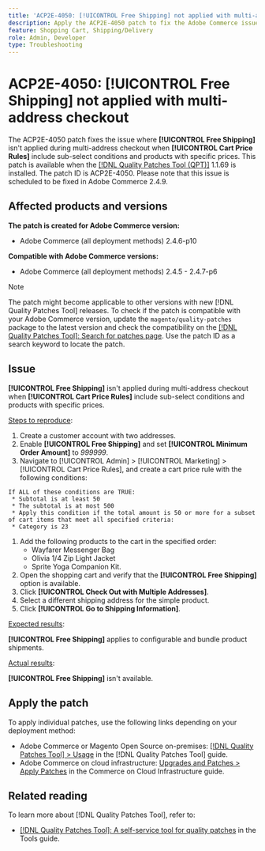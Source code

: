 ```yaml
---
title: 'ACP2E-4050: [!UICONTROL Free Shipping] not applied with multi-address checkout'
description: Apply the ACP2E-4050 patch to fix the Adobe Commerce issue where [!UICONTROL Free Shipping] isn't applied during multi-address checkout when [!UICONTROL Cart Price Rules] include sub-select conditions and products with specific prices.
feature: Shopping Cart, Shipping/Delivery
role: Admin, Developer
type: Troubleshooting 
---
```


# ACP2E-4050: **[!UICONTROL Free Shipping]** not applied with multi-address checkout

The ACP2E-4050 patch fixes the issue where **[!UICONTROL Free Shipping]** isn't applied during multi-address checkout when **[!UICONTROL Cart Price Rules]** include sub-select conditions and products with specific prices. This patch is available when the [[!DNL Quality Patches Tool (QPT)]](/help/tools/quality-patches-tool/quality-patches-tool-to-self-serve-quality-patches.md) 1.1.69 is installed. The patch ID is ACP2E-4050. Please note that this issue is scheduled to be fixed in Adobe Commerce 2.4.9.

## Affected products and versions

**The patch is created for Adobe Commerce version:**

* Adobe Commerce (all deployment methods) 2.4.6-p10

**Compatible with Adobe Commerce versions:**

* Adobe Commerce (all deployment methods) 2.4.5 - 2.4.7-p6

>[!NOTE]
>
>The patch might become applicable to other versions with new [!DNL Quality Patches Tool] releases. To check if the patch is compatible with your Adobe Commerce version, update the `magento/quality-patches` package to the latest version and check the compatibility on the [[!DNL Quality Patches Tool]: Search for patches page](https://experienceleague.adobe.com/tools/commerce-quality-patches/index.html). Use the patch ID as a search keyword to locate the patch.

## Issue

**[!UICONTROL Free Shipping]** isn't applied during multi-address checkout when **[!UICONTROL Cart Price Rules]** include sub-select conditions and products with specific prices.

<u>Steps to reproduce</u>:

1. Create a customer account with two addresses.
1. Enable **[!UICONTROL Free Shipping]** and set **[!UICONTROL Minimum Order Amount]** to *999999*.
1. Navigate to [!UICONTROL Admin] > [!UICONTROL Marketing] > [!UICONTROL Cart Price Rules], and create a cart price rule with the following conditions:

  ```
  If ALL of these conditions are TRUE:
   * Subtotal is at least 50
   * The subtotal is at most 500
   * Apply this condition if the total amount is 50 or more for a subset of cart items that meet all specified criteria:
   * Category is 23
  ```

1. Add the following products to the cart in the specified order: 
    * Wayfarer Messenger Bag
    * Olivia 1/4 Zip Light Jacket
    * Sprite Yoga Companion Kit.
1. Open the shopping cart and verify that the **[!UICONTROL Free Shipping]** option is available.
1. Click **[!UICONTROL Check Out with Multiple Addresses]**.
1. Select a different shipping address for the simple product.
1. Click **[!UICONTROL Go to Shipping Information]**.

<u>Expected results</u>:

**[!UICONTROL Free Shipping]** applies to configurable and bundle product shipments.

<u>Actual results</u>:

**[!UICONTROL Free Shipping]** isn't available.

## Apply the patch

To apply individual patches, use the following links depending on your deployment method:

* Adobe Commerce or Magento Open Source on-premises: [[!DNL Quality Patches Tool] > Usage](/help/tools/quality-patches-tool/usage.md) in the [!DNL Quality Patches Tool] guide.
* Adobe Commerce on cloud infrastructure: [Upgrades and Patches > Apply Patches](https://experienceleague.adobe.com/docs/commerce-cloud-service/user-guide/develop/upgrade/apply-patches.html) in the Commerce on Cloud Infrastructure guide.

## Related reading

To learn more about [!DNL Quality Patches Tool], refer to:

* [[!DNL Quality Patches Tool]: A self-service tool for quality patches](/help/tools/quality-patches-tool/quality-patches-tool-to-self-serve-quality-patches.md) in the Tools guide.
